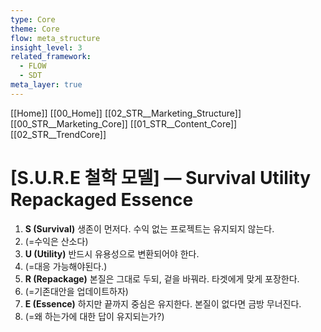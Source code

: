 ```yaml
---
type: Core
theme: Core
flow: meta_structure
insight_level: 3
related_framework:
  - FLOW
  - SDT
meta_layer: true
---
```


[[Home]]
[[00_Home]]
[[02_STR__Marketing_Structure]]
[[00_STR__Marketing_Core]]
[[01_STR__Content_Core]]
[[02_STR__TrendCore]]

# [S.U.R.E 철학 모델] — Survival Utility Repackaged Essence

1. **S (Survival)** 생존이 먼저다. 수익 없는 프로젝트는 유지되지 않는다.
2. (=수익은 산소다)
3. **U (Utility)** 반드시 유용성으로 변환되어야 한다. 
4. (=대응 가능해야된다.)
5. **R (Repackage)** 본질은 그대로 두되, 겉을 바꿔라. 타겟에게 맞게 포장한다.
6. (=기존대안을 업데이트하자)
7. **E (Essence)** 하지만 끝까지 중심은 유지한다. 본질이 없다면 금방 무너진다.
8. (=왜 하는가에 대한 답이 유지되는가?)


